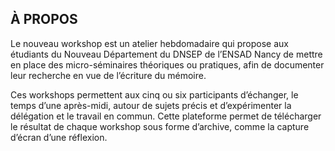 ## À PROPOS

Le nouveau workshop est un atelier hebdomadaire qui propose aux étudiants  du Nouveau Département du DNSEP de l’ENSAD Nancy de mettre en place des micro-séminaires théoriques ou pratiques, afin de documenter leur recherche en vue de l’écriture du mémoire.

Ces workshops permettent aux cinq ou six participants d’échanger, le temps d’une  après-midi, autour de sujets précis et d’expérimenter la délégation et le travail  en commun. Cette plateforme permet de télécharger le résultat de chaque workshop sous forme d’archive, comme la capture d’écran d’une réflexion.
